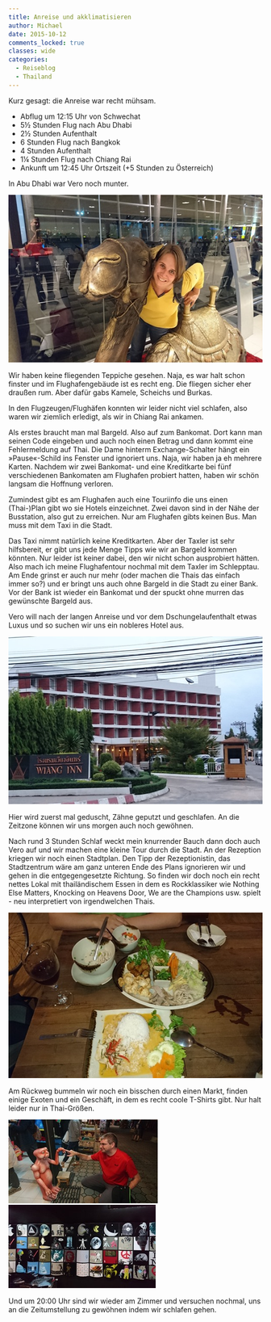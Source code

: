 ```yaml
---
title: Anreise und akklimatisieren
author: Michael
date: 2015-10-12
comments_locked: true
classes: wide
categories:
  - Reiseblog
  - Thailand
---
```


Kurz gesagt: die Anreise war recht mühsam.
<ul>
	<li>Abflug um 12:15 Uhr von Schwechat</li>
	<li>5½ Stunden Flug nach Abu Dhabi</li>
	<li>2½ Stunden Aufenthalt</li>
	<li>6 Stunden Flug nach Bangkok</li>
	<li>4 Stunden Aufenthalt</li>
	<li>1¼ Stunden Flug nach Chiang Rai</li>
	<li>Ankunft um 12:45 Uhr Ortszeit (+5 Stunden zu Österreich)</li>
</ul>
In Abu Dhabi war Vero noch munter.

<a href="/assets/images/2015/10/DSC_0005.jpg"><img src="/assets/images/2015/10/DSC_0005_thumb.jpg" width="592" height="332" alt="DSC_0005" border="0" /></a>

Wir haben keine fliegenden Teppiche gesehen. Naja, es war halt schon finster und im Flughafengebäude ist es recht eng. Die fliegen sicher eher draußen rum. Aber dafür gabs Kamele, Scheichs und Burkas.

In den Flugzeugen/Flughäfen konnten wir leider nicht viel schlafen, also waren wir ziemlich erledigt, als wir in Chiang Rai ankamen.

Als erstes braucht man mal Bargeld. Also auf zum Bankomat. Dort kann man seinen Code eingeben und auch noch einen Betrag und dann kommt eine Fehlermeldung auf Thai. Die Dame hinterm Exchange-Schalter hängt ein &raquo;Pause&laquo;-Schild ins Fenster und ignoriert uns. Naja, wir haben ja eh mehrere Karten. Nachdem wir zwei Bankomat- und eine Kreditkarte bei fünf verschiedenen Bankomaten am Flughafen probiert hatten, haben wir schön langsam die Hoffnung verloren.

Zumindest gibt es am Flughafen auch eine Touriinfo die uns einen (Thai-)Plan gibt wo sie Hotels einzeichnet. Zwei davon sind in der Nähe der Busstation, also gut zu erreichen. Nur am Flughafen gibts keinen Bus. Man muss mit dem Taxi in die Stadt.

Das Taxi nimmt natürlich keine Kreditkarten. Aber der Taxler ist sehr hilfsbereit, er gibt uns jede Menge Tipps wie wir an Bargeld kommen könnten. Nur leider ist keiner dabei, den wir nicht schon ausprobiert hätten. Also mach ich meine Flughafentour nochmal mit dem Taxler im Schlepptau. Am Ende grinst er auch nur mehr (oder machen die Thais das einfach immer so?) und er bringt uns auch ohne Bargeld in die Stadt zu einer Bank. Vor der Bank ist wieder ein Bankomat und der spuckt ohne murren das gewünschte Bargeld aus.

Vero will nach der langen Anreise und vor dem Dschungelaufenthalt etwas Luxus und so suchen wir uns ein nobleres Hotel aus.

<a href="/assets/images/2015/10/DSC_0013.jpg"><img src="/assets/images/2015/10/DSC_0013_thumb.jpg" width="593" height="332" alt="DSC_0013" border="0" /></a>

Hier wird zuerst mal geduscht, Zähne geputzt und geschlafen. An die Zeitzone können wir uns morgen auch noch gewöhnen.

Nach rund 3 Stunden Schlaf weckt mein knurrender Bauch dann doch auch Vero auf und wir machen eine kleine Tour durch die Stadt. An der Rezeption kriegen wir noch einen Stadtplan. Den Tipp der Rezeptionistin, das Stadtzentrum wäre am ganz unteren Ende des Plans ignorieren wir und gehen in die entgegengesetzte Richtung. So finden wir doch noch ein recht nettes Lokal mit thailändischem Essen in dem es Rockklassiker wie Nothing Else Matters, Knocking on Heavens Door, We are the Champions usw. spielt - neu interpretiert von irgendwelchen Thais.

<a href="/assets/images/2015/10/DSC_0016.jpg"><img src="/assets/images/2015/10/DSC_0016_thumb.jpg" width="589" height="328" alt="DSC_0016" border="0" /></a>

Am Rückweg bummeln wir noch ein bisschen durch einen Markt, finden einige Exoten und ein Geschäft, in dem es recht coole T-Shirts gibt. Nur halt leider nur in Thai-Größen.

<a href="/assets/images/2015/10/DSC_0018.jpg"><img src="/assets/images/2015/10/DSC_0018_thumb.jpg" width="296" height="166" alt="DSC_0018" border="0" /></a><a href="/assets/images/2015/10/DSC_0020.jpg"><img src="/assets/images/2015/10/DSC_0020_thumb.jpg" width="292" height="165" alt="DSC_0020" border="0" /></a>

Und um 20:00 Uhr sind wir wieder am Zimmer und versuchen nochmal, uns an die Zeitumstellung zu gewöhnen indem wir schlafen gehen.
